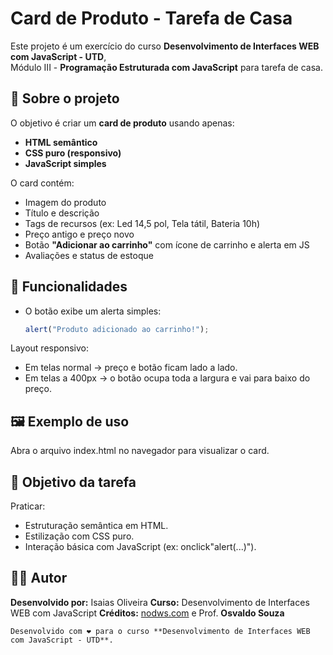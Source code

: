 # Card de Produto - Tarefa de Casa

Este projeto é um exercício do curso **Desenvolvimento de Interfaces WEB com JavaScript - UTD**,  
Módulo III - **Programação Estruturada com JavaScript** para tarefa de casa.

## 📌 Sobre o projeto
O objetivo é criar um **card de produto** usando apenas:
- **HTML semântico**
- **CSS puro (responsivo)**
- **JavaScript simples**

O card contém:
- Imagem do produto  
- Título e descrição  
- Tags de recursos (ex: Led 14,5 pol, Tela tátil, Bateria 10h)  
- Preço antigo e preço novo  
- Botão **"Adicionar ao carrinho"** com ícone de carrinho e alerta em JS  
- Avaliações e status de estoque  

## 🚀 Funcionalidades
- O botão exibe um alerta simples:  
  ```js
  alert("Produto adicionado ao carrinho!");

Layout responsivo:
- Em telas normal → preço e botão ficam lado a lado.
- Em telas a 400px → o botão ocupa toda a largura e vai para baixo do preço.

## 🖼️ Exemplo de uso

Abra o arquivo index.html no navegador para visualizar o card.

## 🎯 Objetivo da tarefa

Praticar:
- Estruturação semântica em HTML.
- Estilização com CSS puro.
- Interação básica com JavaScript (ex: onclick"alert(...)").

## 👨‍💻 Autor

**Desenvolvido por:** Isaias Oliveira
**Curso:** Desenvolvimento de Interfaces WEB com JavaScript
**Créditos:** [nodws.com](https://codepen.io/nodws/pen/gbpLqqg) e Prof. **Osvaldo Souza**
```
Desenvolvido com ❤️ para o curso **Desenvolvimento de Interfaces WEB com JavaScript - UTD**.
